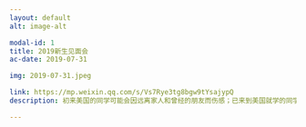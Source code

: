 ```yaml
---
layout: default
alt: image-alt

modal-id: 1
title: 2019新生见面会
ac-date: 2019-07-31

img: 2019-07-31.jpeg

link: https://mp.weixin.qq.com/s/Vs7Rye3tg8bgw9tYsajypQ
description: 初来美国的同学可能会因远离家人和曾经的朋友而伤感；已来到美国就学的同学则会思考如何适应新的环境，结识新的朋友，都是未知的开始。请不要害怕，也无需忧虑，肯特州立大学中国学生会将以新生见面会的方式，与带着求知欲的各位相聚一堂

---
```

